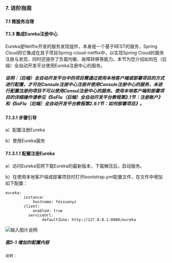 ### 7. 进阶指南

#### 7.1 微服务治理

#### 7.1.3 集成Eureka注册中心

Eureka是Netflix开发的服务发现组件，本身是一个基于REST的服务，Spring Cloud将它集成在其子项目Spring-cloud-netflix中，以实现Spring Cloud的服务注册与发现，同时还提供了负载均衡、故障转移等能力。本节为您介绍如何在（后端）全自动开发平台使用Eureka注册中心的服务。

##### 说明：（后端）全自动开发平台中的项目需通过使用本地客户端或部署项目的方式进行配置，才可在Consule注册中心注册并使用Consule注册中心的服务，未进行配置注册的项目不可以使用Consul注册中心的服务。使用本地客户端和部署项目的详细操作请参见《SoFlu（后端）全自动开发平台教程第2.1节：注册账户》和《SoFlu（后端）全自动开发平台教程第2.9.1节：如何部署项目》。

#### 7.1.3.1 步骤引导

a）配置注册Eureka

b）使用Eureka服务

#### 7.1.3.1.1 配置注册Eureka

a）访问Eureka官网下载Eureka的最新版本，下载解压后，启动服务。

b）在使用本地客户端或部署项目时打开bootstrap.yml配置文件，在文件中增加如下配置：

```
eureka:  
  		instance:    
    		hostname: feisuanyz  
  		client:  
    		enabled: true
          serviceUrl: 
                defaultZone: http://127.0.0.1:8080/eureka
```

![输入图片说明](../../../../images/SoFlu%EF%BC%88%E5%90%8E%E7%AB%AF%EF%BC%89%E5%BC%80%E5%8F%91%E5%B9%B3%E5%8F%B0/1.%20%E6%9C%80%E6%96%B0%E7%89%88%E6%9C%AC%20-%20%E6%9B%B4%E6%96%B0%E6%97%A5%E6%9C%9F%20-%202022.10.08/7.%20%E8%BF%9B%E9%98%B6%E6%8C%87%E5%8D%97/1.%20%E5%BE%AE%E6%9C%8D%E5%8A%A1%E6%B2%BB%E7%90%86/3-1.png)

##### 图3-1 增加的配置内容

```
说明：
